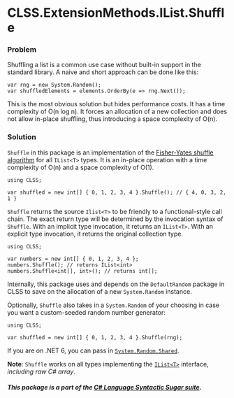 ﻿# CLSS.ExtensionMethods.IList.Shuffle

### Problem

Shuffling a list is a common use case without built-in support in the standard library. A naive and short approach can be done like this:

```
var rng = new System.Random();
var shuffledElements = elements.OrderBy(e => rng.Next());
```

This is the most obvious solution but hides performance costs. It has a time complexity of O(n log n). It forces an allocation of a new collection and does not allow in-place shuffling, thus introducing a space complexity of O(n).

### Solution

`Shuffle` in this package is an implementation of the [Fisher-Yates shuffle algorithm](https://en.wikipedia.org/wiki/Fisher%E2%80%93Yates_shuffle) for all `IList<T>` types. It is an in-place operation with a time complexity of O(n) and a space complexity of O(1).

```
using CLSS;

var shuffled = new int[] { 0, 1, 2, 3, 4 }.Shuffle(); // { 4, 0, 3, 2, 1 }
```

`Shuffle` returns the source `Ilist<T>` to be friendly to a functional-style call chain. The exact return type will be determined by the invocation syntax of `Shuffle`. With an implicit type invocation, it returns an `IList<T>`. With an explicit type invocation, it returns the original collection type.

```
using CLSS;

var numbers = new int[] { 0, 1, 2, 3, 4 };
numbers.Shuffle(); // returns IList<int>
numbers.Shuffle<int[], int>(); // returns int[];
```

Internally, this package uses and depends on the `DefaultRandom` package in CLSS to save on the allocation of a new `System.Random` instance.

Optionally, `Shuffle` also takes in a `System.Random` of your choosing in case you want a custom-seeded random number generator:

```
using CLSS;

var shuffled = new int[] { 0, 1, 2, 3, 4 }.Shuffle(rng);
```

If you are on .NET 6, you can pass in [`System.Random.Shared`](https://docs.microsoft.com/en-us/dotnet/api/system.random.shared).

**Note**: `Shuffle` works on all types implementing the [`IList<T>`](https://docs.microsoft.com/en-us/dotnet/api/system.collections.generic.ilist-1) interface, *including raw C# array*.

##### This package is a part of the [C# Language Syntactic Sugar suite](https://github.com/tonygiang/CLSS).